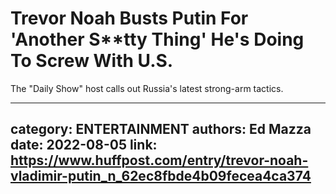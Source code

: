 # Trevor Noah Busts Putin For 'Another S**tty Thing' He's Doing To Screw With U.S.

The "Daily Show" host calls out Russia's latest strong-arm tactics.

---
category: ENTERTAINMENT
authors: Ed Mazza
date: 2022-08-05
link: https://www.huffpost.com/entry/trevor-noah-vladimir-putin_n_62ec8fbde4b09fecea4ca374
---

